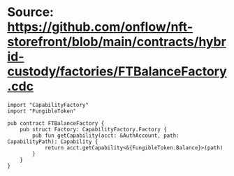 # Source: https://github.com/onflow/nft-storefront/blob/main/contracts/hybrid-custody/factories/FTBalanceFactory.cdc

```
import "CapabilityFactory"
import "FungibleToken"

pub contract FTBalanceFactory {
    pub struct Factory: CapabilityFactory.Factory {
        pub fun getCapability(acct: &AuthAccount, path: CapabilityPath): Capability {
            return acct.getCapability<&{FungibleToken.Balance}>(path)
        }
    }
}
```